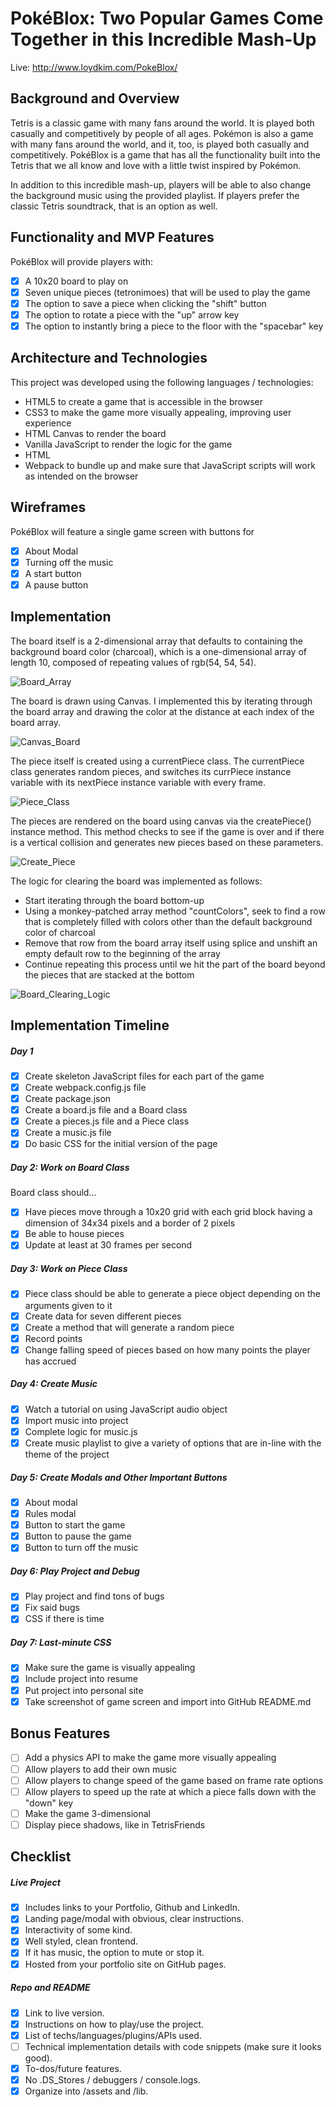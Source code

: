 # PokéBlox: Two Popular Games Come Together in this Incredible Mash-Up

Live: http://www.loydkim.com/PokeBlox/

## Background and Overview
Tetris is a classic game with many fans around the world. It is played both casually and competitively by people of all ages. Pokémon is also a game with many fans around the world, and it, too, is played both casually and competitively. PokéBlox is a game that has all the functionality built into the Tetris that we all know and love with a little twist inspired by Pokémon.

In addition to this incredible mash-up, players will be able to also change the background music using the provided playlist. If players prefer the classic Tetris soundtrack, that is an option as well.

## Functionality and MVP Features
PokéBlox will provide players with:
- [x] A 10x20 board to play on
- [x] Seven unique pieces (tetronimoes) that will be used to play the game
- [x] The option to save a piece when clicking the "shift" button
- [x] The option to rotate a piece with the "up" arrow key
- [x] The option to instantly bring a piece to the floor with the "spacebar" key
    
## Architecture and Technologies
This project was developed using the following languages / technologies:
- HTML5 to create a game that is accessible in the browser
- CSS3 to make the game more visually appealing, improving user experience
- HTML Canvas to render the board
- Vanilla JavaScript to render the logic for the game
- HTML <Audio/> tag and DOM manipulation to generate background music / music player
- Webpack to bundle up and make sure that JavaScript scripts will work as intended on the browser

## Wireframes
PokéBlox will feature a single game screen with buttons for
- [x] About Modal
- [x] Turning off the music
- [x] A start button
- [x] A pause button

## Implementation
The board itself is a 2-dimensional array that defaults to containing the background board color (charcoal), which is a one-dimensional array of length 10, composed of repeating values of rgb(54, 54, 54).

![Board_Array](board_array.png)

The board is drawn using Canvas. I implemented this by iterating through the board array and drawing the color at the distance at each index of the board array.

![Canvas_Board](canvas_board.png)

The piece itself is created using a currentPiece class. The currentPiece class generates random pieces, and switches its currPiece instance variable with its nextPiece instance variable with every frame.

![Piece_Class](piece_class.png)

The pieces are rendered on the board using canvas via the createPiece() instance method. This method checks to see if the game is over and if there is a vertical collision and generates new pieces based on these parameters.

![Create_Piece](create_piece.png)

The logic for clearing the board was implemented as follows:
- Start iterating through the board bottom-up
- Using a monkey-patched array method "countColors", seek to find a row that is completely filled with colors other than the default background color of charcoal
- Remove that row from the board array itself using splice and unshift an empty default row to the beginning of the array
- Continue repeating this process until we hit the part of the board beyond the pieces that are stacked at the bottom

![Board_Clearing_Logic](board_clearing_logic.png)
    
## Implementation Timeline
##### Day 1
- [x] Create skeleton JavaScript files for each part of the game
- [x] Create webpack.config.js file
- [x] Create package.json
- [x] Create a board.js file and a Board class
- [x] Create a pieces.js file and a Piece class
- [x] Create a music.js file
- [x] Do basic CSS for the initial version of the page

##### Day 2: Work on Board Class
Board class should...
- [x] Have pieces move through a 10x20 grid with each grid block having a dimension of 34x34 pixels and a border of 2 pixels
- [x] Be able to house pieces
- [x] Update at least at 30 frames per second

##### Day 3: Work on Piece Class
- [x] Piece class should be able to generate a piece object depending on the arguments given to it
- [x] Create data for seven different pieces
- [x] Create a method that will generate a random piece
- [x] Record points
- [x] Change falling speed of pieces based on how many points the player has accrued

##### Day 4: Create Music
- [x] Watch a tutorial on using JavaScript audio object
- [x] Import music into project
- [x] Complete logic for music.js
- [x] Create music playlist to give a variety of options that are in-line with the theme of the project

##### Day 5: Create Modals and Other Important Buttons
- [x] About modal
- [x] Rules modal
- [x] Button to start the game
- [x] Button to pause the game
- [x] Button to turn off the music

##### Day 6: Play Project and Debug
- [x] Play project and find tons of bugs
- [x] Fix said bugs
- [x] CSS if there is time

##### Day 7: Last-minute CSS
- [x] Make sure the game is visually appealing
- [x] Include project into resume
- [x] Put project into personal site
- [x] Take screenshot of game screen and import into GitHub README.md

## Bonus Features
- [ ] Add a physics API to make the game more visually appealing
- [ ] Allow players to add their own music
- [ ] Allow players to change speed of the game based on frame rate options
- [ ] Allow players to speed up the rate at which a piece falls down with the "down" key
- [ ] Make the game 3-dimensional
- [ ] Display piece shadows, like in TetrisFriends

## Checklist
##### Live Project
- [x] Includes links to your Portfolio, Github and LinkedIn.
- [x] Landing page/modal with obvious, clear instructions.
- [x] Interactivity of some kind.
- [x] Well styled, clean frontend.
- [x] If it has music, the option to mute or stop it.
- [x] Hosted from your portfolio site on GitHub pages.

##### Repo and README
- [x] Link to live version.
- [x] Instructions on how to play/use the project.
- [x] List of techs/languages/plugins/APIs used.
- [ ] Technical implementation details with code snippets (make sure it looks good).
- [x] To-dos/future features.
- [x] No .DS_Stores / debuggers / console.logs.
- [x] Organize into /assets and /lib.
